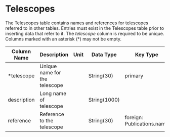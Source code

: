 # Telescopes

The Telescopes table contains names and references for telescopes referred to in other tables.
Entries must exist in the Telescopes table prior to inserting data that refer to it.
The *telescope* column is required to be unique.
Columns marked with an asterisk (*) may not be empty.

| Column Name | Description                    | Unit  | Data Type    | Key Type  |
|------------|--------------------------------|---|--------------|---|
| *telescope | Unique name for the telescope  |   | String(30)   | primary   |
| description | Long name of telescope |   | String(1000) |    |
| reference  | Reference to the telescope     |   | String(30)   | foreign: Publications.name |

